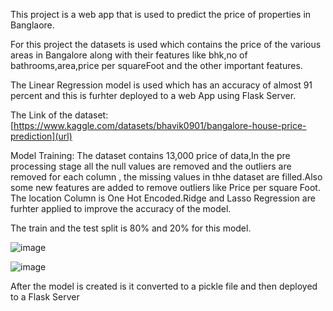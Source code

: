 This project is a web app that is used to predict the price of properties in Banglaore.

For this project the datasets is used which contains the price of the various areas in Bangalore along with their features like bhk,no of bathrooms,area,price per squareFoot and the other important features.

The Linear Regression model is used which has an accuracy of almost 91 percent and this is furhter deployed to a web App using Flask Server.

The Link of the dataset: [https://www.kaggle.com/datasets/bhavik0901/bangalore-house-price-prediction](url)

Model Training: 
The dataset contains 13,000 price of data,In the pre processing stage all the null values are removed and the outliers are removed for each column , the missing values in thhe dataset are filled.Also some new features are added to remove outliers like Price per square Foot.
The location Column is One Hot Encoded.Ridge and Lasso Regression are furhter applied to improve the accuracy of the model.

The train and the test split is 80% and 20% for this model.

![image](https://github.com/CuntAdnan/PropertyPricePrediction/assets/98183132/ff435390-8a88-4422-9cf5-bc566a59715f)

![image](https://github.com/CuntAdnan/PropertyPricePrediction/assets/98183132/82223a42-73f3-4099-8057-293db575eb9d)


After the model is created is it converted to a pickle file and then deployed to a Flask Server

